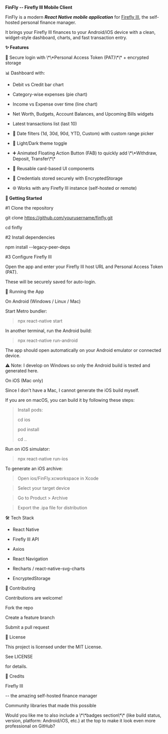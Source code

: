 **FinFly -- Firefly III Mobile Client**

FinFly is a modern ***React Native mobile application*** for [Firefly
III](https://www.firefly-iii.org/), the self-hosted personal finance
manager.

It brings your Firefly III finances to your Android/iOS device with a
clean, widget-style dashboard, charts, and fast transaction entry.

**✨ Features**

🔑 Secure login with \\\*\\\*Personal Access Token (PAT)\\\*\\\* +
encrypted storage

📊 Dashboard with:

-   Debit vs Credit bar chart

-   Category-wise expenses (pie chart)

-   Income vs Expense over time (line chart)

-   Net Worth, Budgets, Account Balances, and Upcoming Bills widgets

-   Latest transactions list (last 10)

-   📅 Date filters (1d, 30d, 90d, YTD, Custom) with custom range picker

-   🎨 Light/Dark theme toggle

-   ➕ Animated Floating Action Button (FAB) to quickly add
    \\\*\\\*Withdraw, Deposit, Transfer\\\*\\\*

-   📂 Reusable card-based UI components

-   🔐 Credentials stored securely with EncryptedStorage

-   🌐 Works with any Firefly III instance (self-hosted or remote)

**🚀 Getting Started**

#1 Clone the repository

git clone https://github.com/yourusername/finfly.git

cd finfly

#2 Install dependencies

npm install \--legacy-peer-deps

#3 Configure Firefly III

Open the app and enter your Firefly III host URL and Personal Access
Token (PAT).

These will be securely saved for auto-login.

📱 Running the App

On Android (Windows / Linux / Mac)

Start Metro bundler:

> npx react-native start

In another terminal, run the Android build:

> npx react-native run-android

The app should open automatically on your Android emulator or connected
device.

⚠️ Note: I develop on Windows so only the Android build is tested and
generated here.

On iOS (Mac only)

Since I don't have a Mac, I cannot generate the iOS build myself.

If you are on macOS, you can build it by following these steps:

> Install pods:
>
> cd ios
>
> pod install
>
> cd ..

Run on iOS simulator:

> npx react-native run-ios

To generate an iOS archive:

> Open ios/FinFly.xcworkspace in Xcode

> Select your target device

> Go to Product \> Archive

> Export the .ipa file for distribution

🛠️ Tech Stack

-   React Native

-   Firefly III API

-   Axios

-   React Navigation

-   Recharts / react-native-svg-charts

-   EncryptedStorage

🤝 Contributing

Contributions are welcome!

Fork the repo

Create a feature branch

Submit a pull request

📜 License

This project is licensed under the MIT License.

See LICENSE

for details.

🙌 Credits

Firefly III

-- the amazing self-hosted finance manager

Community libraries that made this possible

Would you like me to also include a \\\*\\\*badges section\\\*\\\* (like
build status, version, platform: Android/iOS, etc.) at the top to make
it look even more professional on GitHub?
